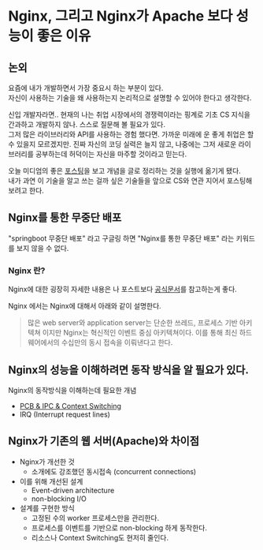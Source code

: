 # Nginx, 그리고 Nginx가 Apache 보다 성능이 좋은 이유 

## 논외
요즘에 내가 개발하면서 가장 중요시 하는 부분이 있다.  
자신이 사용하는 기술을 왜 사용하는지 논리적으로 설명할 수 있어야 한다고 생각한다.  

신입 개발자라면.. 현재의 나는 취업 시장에서의 경쟁력이라는 핑계로 기초 CS 지식을 간과하고 개발하지 않나. 스스로 질문해 볼 필요가 있다.  
그저 많은 라이브러리와 API를 사용하는 경험 했다면. 가까운 미래에 운 좋게 취업은 할 수 있을지 모르겠지만. 진짜 자신의 코딩 실력은 늘지 않고, 나중에는 그저 새로운 라이브러리를 공부하는데 허덕이는 자신을 마주할 것이라고 믿는다.

오늘 미디엄의 좋은 [포스팅](https://bit.ly/3haCw9e)을 보고 개념을 글로 정리하는 것을 실행에 옮기게 됐다.  
내가 과연 이 기술을 알고 쓰는 걸까 싶은 기술들을 앞으로 CS와 연관 지어서 포스팅해 보려고 한다.

## Nginx를 통한 무중단 배포

"springboot 무중단 배포" 라고 구글링 하면 "Nginx를 통한 무중단 배포" 라는 키워드를 보지 않을 수 없다.

### Nginx 란?

Nginx에 대한 굉장히 자세한 내용은 나 포스트보다 [공식문서](https://www.nginx.com/resources/library/infographic-inside-nginx/)를 참고하는게 좋다.

Nginx 에서는 Nginx에 대해서 아래와 같이 설명한다.  

> 많은 web server와 application server는 단순한 쓰레드, 프로세스 기반 아키텍쳐 이지만 Nginx는 혁신적인 이벤트 중심 아키텍쳐이다. 이를 통해 최신 하드웨어에서의 수십만의 동시 접속을 이뤄낸다고 한다.

## Nginx의 성능을 이해하려면 동작 방식을 알 필요가 있다.

Nginx의 동작방식을 이해하는데 필요한 개념

* [PCB & IPC & Context Switching](../CS/PCB-IPC-ContextSwitching.md)
* IRQ (Interrupt request lines)

## Nginx가 기존의 웹 서버(Apache)와 차이점

* Nginx가 개선한 것
  * 소개에도 강조했던 동시접속 (concurrent connections)
* 이를 위해 개선된 설계
  * Event-driven architecture
  * non-blocking I/O
* 설계를 구현한 방식
  * 고정된 수의 worker 프로세스만을 관리한다. 
  * 프로세스를 이벤트를 기반으로 non-blocking 하게 동작한다.
  * 리소스나 Context Switching도 현저히 줄인다.
